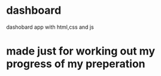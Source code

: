 # dashboard
dashobard app with html,css and js

# made just for working out my progress of my preperation
